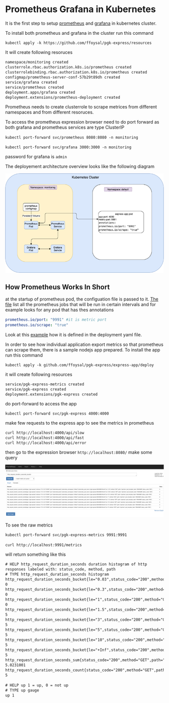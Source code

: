 # Prometheus Grafana in Kubernetes

It is the first step to setup [prometheus](https://prometheus.io/) and [grafana](https://grafana.com/) in kubernetes cluster.

To install both prometheus and grafana in the cluster run this command

```console
kubectl apply -k https://github.com/ffoysal/pgk-express/resources
```

It will create following resoruces

```console
namespace/monitoring created
clusterrole.rbac.authorization.k8s.io/prometheus created
clusterrolebinding.rbac.authorization.k8s.io/prometheus created
configmap/prometheus-server-conf-57b29t89dh created
service/grafana created
service/prometheus created
deployment.apps/grafana created
deployment.extensions/prometheus-deployment created
```

Prometheus needs to create clusterrole to scrape metrices from different namespaces and from different resoruces.

To access the prometheus expression browser need to do port forward as both grafana and prometheus services are type ClusterIP

`kubectl port-forward svc/prometheus 8080:8080 -n monitoring`

`kubectl port-forward svc/grafana 3000:3000 -n monitoring`

password for grafana is `admin`

The deployement architecture overview looks like the following diagram

![alt text](pgk-express.png)

## How Prometheus Works In Short

at the startup of prometheus pod, the configuation file is passed to it. [The file](resrouces/prometheus/prometheus.yaml) list all the prometheus jobs that will be run in certain intervals and for example looks for any pod that has thes annotations

```yaml
prometheus.io/port: "9991" #it is metric port
prometheus.io/scrape: "true"
```

Look at this [example](express-app/deploy/deployment) how it is defined in the deployment yaml file.

In order to see how individual application export metrics so that prometheus can scrape them, there is a sample nodejs app prepared. To install the app run this command

```console
kubectl apply -k github.com/ffoysal/pgk-express/express-app/deploy
```

it will create following resources

```console
service/pgk-express-metrics created
service/pgk-express created
deployment.extensions/pgk-express created
```

do port-forward to access the app

```console
kubectl port-forward svc/pgk-express 4000:4000
```

make few requests to the express app to see the metrics in prometheus 

```console
curl http://localhost:4000/api/slow
curl http://localhost:4000/api/fast
curl http://localhost:4000/api/error
```

then go to the expression browser `http://localhost:8080/` make some query

![alt text](metric-example.png)

To see the raw metrics

```console
kubectl port-forward svc/pgk-express-metrics 9991:9991

curl http://localhost:9991/metrics
```

will return something like this

```console
# HELP http_request_duration_seconds duration histogram of http responses labeled with: status_code, method, path
# TYPE http_request_duration_seconds histogram
http_request_duration_seconds_bucket{le="0.03",status_code="200",method="GET",path="/api/slow"} 0
http_request_duration_seconds_bucket{le="0.3",status_code="200",method="GET",path="/api/slow"} 0
http_request_duration_seconds_bucket{le="1",status_code="200",method="GET",path="/api/slow"} 0
http_request_duration_seconds_bucket{le="1.5",status_code="200",method="GET",path="/api/slow"} 5
http_request_duration_seconds_bucket{le="3",status_code="200",method="GET",path="/api/slow"} 5
http_request_duration_seconds_bucket{le="5",status_code="200",method="GET",path="/api/slow"} 5
http_request_duration_seconds_bucket{le="10",status_code="200",method="GET",path="/api/slow"} 5
http_request_duration_seconds_bucket{le="+Inf",status_code="200",method="GET",path="/api/slow"} 5
http_request_duration_seconds_sum{status_code="200",method="GET",path="/api/slow"} 5.0231001
http_request_duration_seconds_count{status_code="200",method="GET",path="/api/slow"} 5

# HELP up 1 = up, 0 = not up
# TYPE up gauge
up 1
```
